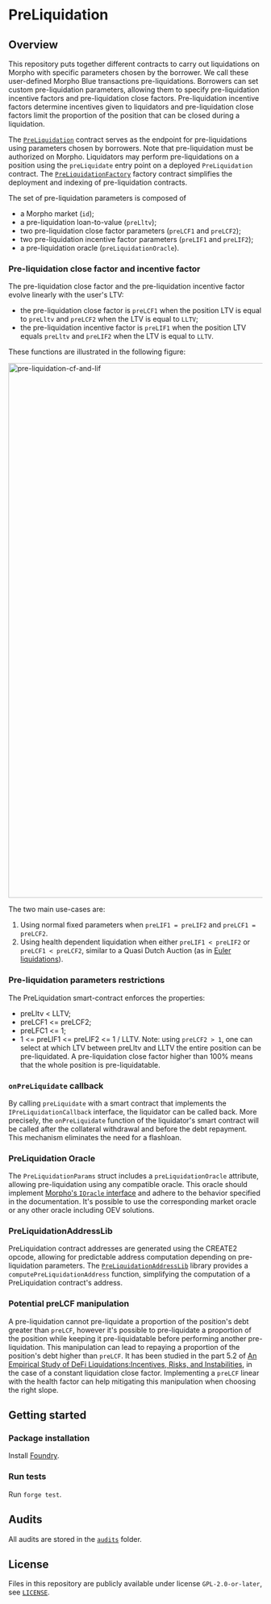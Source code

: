 # PreLiquidation

## Overview

This repository puts together different contracts to carry out liquidations on Morpho with specific parameters chosen by the borrower.
We call these user-defined Morpho Blue transactions pre-liquidations.
Borrowers can set custom pre-liquidation parameters, allowing them to specify pre-liquidation incentive factors and pre-liquidation close factors.
Pre-liquidation incentive factors determine incentives given to liquidators and pre-liquidation close factors limit the proportion of the position that can be closed during a liquidation.

The [`PreLiquidation`](./src/PreLiquidation.sol) contract serves as the endpoint for pre-liquidations using parameters chosen by borrowers.
Note that pre-liquidation must be authorized on Morpho.
Liquidators may perform pre-liquidations on a position using the `preLiquidate` entry point on a deployed `PreLiquidation` contract.
The [`PreLiquidationFactory`](./src/PreLiquidationFactory.sol) factory contract simplifies the deployment and indexing of pre-liquidation contracts.

The set of pre-liquidation parameters is composed of

- a Morpho market (`id`);
- a pre-liquidation loan-to-value (`preLltv`);
- two pre-liquidation close factor parameters (`preLCF1` and `preLCF2`);
- two pre-liquidation incentive factor parameters (`preLIF1` and `preLIF2`);
- a pre-liquidation oracle (`preLiquidationOracle`).

### Pre-liquidation close factor and incentive factor

The pre-liquidation close factor and the pre-liquidation incentive factor evolve linearly with the user's LTV:

- the pre-liquidation close factor is `preLCF1` when the position LTV is equal to `preLltv` and `preLCF2` when the LTV is equal to `LLTV`;
- the pre-liquidation incentive factor is `preLIF1` when the position LTV equals `preLltv` and `preLIF2` when the LTV is equal to `LLTV`.

These functions are illustrated in the following figure:

<img width="1061" alt="pre-liquidation-cf-and-lif" src="https://github.com/user-attachments/assets/7d65a88e-8187-4b90-848e-9aa5ee66b971">

The two main use-cases are:

1. Using normal fixed parameters when `preLIF1 = preLIF2` and `preLCF1 = preLCF2`.
2. Using health dependent liquidation when either `preLIF1 < preLIF2` or `preLCF1 < preLCF2`, similar to a Quasi Dutch Auction (as in [Euler liquidations](https://docs-v1.euler.finance/getting-started/white-paper#liquidations)).

### Pre-liquidation parameters restrictions

The PreLiquidation smart-contract enforces the properties:

- preLltv < LLTV;
- preLCF1 <= preLCF2;
- preLFC1 <= 1;
- 1 <= preLIF1 <= preLIF2 <= 1 / LLTV.
  Note: using `preLCF2 > 1`, one can select at which LTV between preLltv and LLTV the entire position can be pre-liquidated.
  A pre-liquidation close factor higher than 100% means that the whole position is pre-liquidatable.

### `onPreLiquidate` callback

By calling `preLiquidate` with a smart contract that implements the `IPreLiquidationCallback` interface, the liquidator can be called back.
More precisely, the `onPreLiquidate` function of the liquidator's smart contract will be called after the collateral withdrawal and before the debt repayment.
This mechanism eliminates the need for a flashloan.

### PreLiquidation Oracle

The `PreLiquidationParams` struct includes a `preLiquidationOracle` attribute, allowing pre-liquidation using any compatible oracle.
This oracle should implement [Morpho's `IOracle` interface](https://github.com/morpho-org/morpho-blue/blob/main/src/interfaces/IOracle.sol) and adhere to the behavior specified in the documentation.
It's possible to use the corresponding market oracle or any other oracle including OEV solutions.

### PreLiquidationAddressLib

PreLiquidation contract addresses are generated using the CREATE2 opcode, allowing for predictable address computation depending on pre-liquidation parameters.
The [`PreLiquidationAddressLib`](./src/libraries/periphery/PreLiquidationAddressLib.sol) library provides a `computePreLiquidationAddress` function, simplifying the computation of a PreLiquidation contract's address.

### Potential preLCF manipulation

A pre-liquidation cannot pre-liquidate a proportion of the position's debt greater than `preLCF`, however it's possible to pre-liquidate a proportion of the position while keeping it pre-liquidatable before performing another pre-liquidation.
This manipulation can lead to repaying a proportion of the position's debt higher than `preLCF`.
It has been studied in the part 5.2 of [An Empirical Study of DeFi Liquidations:Incentives, Risks, and Instabilities](https://arxiv.org/pdf/2106.06389), in the case of a constant liquidation close factor.
Implementing a `preLCF` linear with the health factor can help mitigating this manipulation when choosing the right slope.

## Getting started

### Package installation

Install [Foundry](https://book.getfoundry.sh/getting-started/installation).

### Run tests

Run `forge test`.

## Audits

All audits are stored in the [`audits`](./audits) folder.

## License

Files in this repository are publicly available under license `GPL-2.0-or-later`, see [`LICENSE`](./LICENSE).
